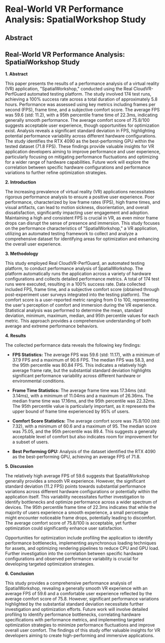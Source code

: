 # Real-World VR Performance Analysis: SpatialWorkshop Study

## Abstract


## Real-World VR Performance Analysis: SpatialWorkshop Study

**1. Abstract**

This paper presents the results of a performance analysis of a virtual reality (VR) application, "SpatialWorkshop," conducted using the Real CloudVR-PerfGuard automated testing platform.  The study involved 174 test runs, achieving a 100% success rate across a total duration of approximately 5.8 hours.  Performance was assessed using key metrics including frames per second (FPS), frame time, and a subjective comfort score. The average FPS was 59.6 (std: 11.2), with a 95th percentile frame time of 22.3ms, indicating generally smooth performance.  The average comfort score of 75.8/100 suggests acceptable user experience, though opportunities for optimization exist.  Analysis reveals a significant standard deviation in FPS, highlighting potential performance variability across different hardware configurations.  The study identifies the RTX 4090 as the best-performing GPU within the tested dataset (71.8 FPS).  These findings provide valuable insights for VR application developers aiming to improve performance and user experience, particularly focusing on mitigating performance fluctuations and optimizing for a wider range of hardware capabilities. Future work will explore the correlation between specific hardware configurations and performance variations to further refine optimization strategies.

**2. Introduction**

The increasing prevalence of virtual reality (VR) applications necessitates rigorous performance analysis to ensure a positive user experience.  Poor performance, characterized by low frame rates (FPS), high frame times, and visual artifacts, can lead to motion sickness, disorientation, and overall dissatisfaction, significantly impacting user engagement and adoption.  Maintaining a high and consistent FPS is crucial in VR, as even minor frame drops can disrupt the sense of presence and immersion.  This study focuses on the performance characteristics of "SpatialWorkshop," a VR application, utilizing an automated testing framework to collect and analyze a comprehensive dataset for identifying areas for optimization and enhancing the overall user experience.

**3. Methodology**

This study employed Real CloudVR-PerfGuard, an automated testing platform, to conduct performance analysis of SpatialWorkshop.  The platform automatically runs the application across a variety of hardware configurations and collects detailed performance metrics.  A total of 174 test runs were executed, resulting in a 100% success rate.  Data collected included FPS, frame time, and a subjective comfort score (obtained through post-experiment user surveys integrated into the testing platform).  The comfort score is a user-reported metric ranging from 0 to 100, representing the user's perception of comfort and immersion during the VR experience.  Statistical analysis was performed to determine the mean, standard deviation, minimum, maximum, median, and 95th percentile values for each metric.  This approach provides a comprehensive understanding of both average and extreme performance behaviors.

**4. Results**

The collected performance data reveals the following key findings:

* **FPS Statistics:** The average FPS was 59.6 (std: 11.17), with a minimum of 37.9 FPS and a maximum of 90.6 FPS.  The median FPS was 58.3, and the 95th percentile was 80.84 FPS. This indicates a relatively high average frame rate, but the substantial standard deviation highlights significant performance variability across different hardware or environmental conditions.

* **Frame Time Statistics:**  The average frame time was 17.34ms (std: 3.14ms), with a minimum of 11.04ms and a maximum of 26.36ms.  The median frame time was 17.16ms, and the 95th percentile was 22.32ms.  The 95th percentile value is particularly important, as it represents the upper bound of frame time experienced by 95% of users.

* **Comfort Score Statistics:** The average comfort score was 75.8/100 (std: 7.32), with a minimum of 60.6 and a maximum of 95. The median score was 75.05, and the 95th percentile was 89.4.  This suggests a generally acceptable level of comfort but also indicates room for improvement for a subset of users.

* **Best Performing GPU:**  Analysis of the dataset identified the RTX 4090 as the best-performing GPU, achieving an average FPS of 71.8.

**5. Discussion**

The relatively high average FPS of 59.6 suggests that SpatialWorkshop generally provides a smooth VR experience.  However, the significant standard deviation (11.2 FPS) points towards substantial performance variations across different hardware configurations or potentially within the application itself. This variability necessitates further investigation to identify bottlenecks and optimize performance across a wider spectrum of devices.  The 95th percentile frame time of 22.3ms indicates that while the majority of users experience a smooth experience, a small percentage might encounter noticeable frame drops, potentially leading to discomfort.  The average comfort score of 75.8/100 is acceptable, yet further optimization could significantly enhance user satisfaction.

Opportunities for optimization include profiling the application to identify performance bottlenecks, implementing asynchronous loading techniques for assets, and optimizing rendering pipelines to reduce CPU and GPU load.  Further investigation into the correlation between specific hardware configurations and observed performance variability is crucial for developing targeted optimization strategies.

**6. Conclusion**

This study provides a comprehensive performance analysis of SpatialWorkshop, revealing a generally smooth VR experience with an average FPS of 59.6 and a comfortable user experience reflected by the average comfort score of 75.8. However, significant performance variations highlighted by the substantial standard deviation necessitate further investigation and optimization efforts.  Future work will involve detailed profiling to identify performance bottlenecks, correlating hardware specifications with performance metrics, and implementing targeted optimization strategies to minimize performance fluctuations and improve overall user comfort.  The findings of this study offer valuable insights for VR developers aiming to create high-performing and immersive applications.
